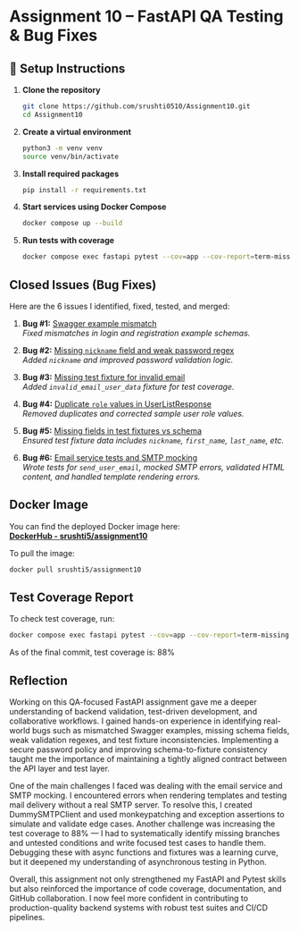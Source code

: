# Assignment 10 – FastAPI QA Testing & Bug Fixes

## 🔧 Setup Instructions

1. **Clone the repository**
   ```bash
   git clone https://github.com/srushti0510/Assignment10.git
   cd Assignment10
   ```

2. **Create a virtual environment**
   ```bash
   python3 -m venv venv
   source venv/bin/activate
   ```

3. **Install required packages**
   ```bash
   pip install -r requirements.txt
   ```

4. **Start services using Docker Compose**
   ```bash
   docker compose up --build
   ```

5. **Run tests with coverage**
   ```bash
   docker compose exec fastapi pytest --cov=app --cov-report=term-missing
   ```

## Closed Issues (Bug Fixes)

Here are the 6 issues I identified, fixed, tested, and merged:

1. **Bug #1:** [Swagger example mismatch](https://github.com/srushti0510/Assignment10/issues/1)  
   *Fixed mismatches in login and registration example schemas.*

2. **Bug #2:** [Missing `nickname` field and weak password regex](https://github.com/srushti0510/Assignment10/issues/2)  
   *Added `nickname` and improved password validation logic.*

3. **Bug #3:** [Missing test fixture for invalid email](https://github.com/srushti0510/Assignment10/issues/3)  
   *Added `invalid_email_user_data` fixture for test coverage.*

4. **Bug #4:** [Duplicate `role` values in UserListResponse](https://github.com/srushti0510/Assignment10/issues/4)  
   *Removed duplicates and corrected sample user role values.*

5. **Bug #5:** [Missing fields in test fixtures vs schema](https://github.com/srushti0510/Assignment10/issues/5)  
   *Ensured test fixture data includes `nickname`, `first_name`, `last_name`, etc.*

6. **Bug #6:** [Email service tests and SMTP mocking](https://github.com/srushti0510/Assignment10/issues/6)  
   *Wrote tests for `send_user_email`, mocked SMTP errors, validated HTML content, and handled template rendering errors.*

## Docker Image

You can find the deployed Docker image here:  
 **[DockerHub - srushti5/assignment10](https://hub.docker.com/r/srushti5/wis_club_api)**

To pull the image:
```bash
docker pull srushti5/assignment10
```

## Test Coverage Report

To check test coverage, run:

```bash
docker compose exec fastapi pytest --cov=app --cov-report=term-missing
```
As of the final commit, test coverage is: 88%


## Reflection

Working on this QA-focused FastAPI assignment gave me a deeper understanding of backend validation, test-driven development, and collaborative workflows. I gained hands-on experience in identifying real-world bugs such as mismatched Swagger examples, missing schema fields, weak validation regexes, and test fixture inconsistencies. Implementing a secure password policy and improving schema-to-fixture consistency taught me the importance of maintaining a tightly aligned contract between the API layer and test layer.

One of the main challenges I faced was dealing with the email service and SMTP mocking. I encountered errors when rendering templates and testing mail delivery without a real SMTP server. To resolve this, I created DummySMTPClient and used monkeypatching and exception assertions to simulate and validate edge cases. Another challenge was increasing the test coverage to 88% — I had to systematically identify missing branches and untested conditions and write focused test cases to handle them. Debugging these with async functions and fixtures was a learning curve, but it deepened my understanding of asynchronous testing in Python.

Overall, this assignment not only strengthened my FastAPI and Pytest skills but also reinforced the importance of code coverage, documentation, and GitHub collaboration. I now feel more confident in contributing to production-quality backend systems with robust test suites and CI/CD pipelines.
